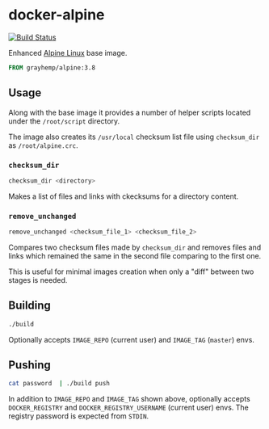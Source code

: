 # docker-alpine

[![Build Status](https://travis-ci.org/grayhemp/docker-alpine.svg?branch=master)](https://travis-ci.org/grayhemp/docker-alpine)

Enhanced [Alpine Linux][alpine-linux] base image.

```dockerfile
FROM grayhemp/alpine:3.8
```

## Usage

Along with the base image it provides a number of helper scripts
located under the `/root/script` directory.

The image also creates its `/usr/local` checksum list file using
`checksum_dir` as `/root/alpine.crc`.

### `checksum_dir`

```bash
checksum_dir <directory>
```

Makes a list of files and links with ckecksums for a directory
content.

### `remove_unchanged`

```bash
remove_unchanged <checksum_file_1> <checksum_file_2>
```

Compares two checksum files made by `checksum_dir` and removes files
and links which remained the same in the second file comparing to the
first one.

This is useful for minimal images creation when only a "diff" between
two stages is needed.

## Building

```bash
./build
```

Optionally accepts `IMAGE_REPO` (current user) and `IMAGE_TAG`
(`master`) envs.

## Pushing

```bash
cat password  | ./build push
```

In addition to `IMAGE_REPO` and `IMAGE_TAG` shown above, optionally
accepts `DOCKER_REGISTRY` and `DOCKER_REGISTRY_USERNAME` (current
user) envs. The registry password is expected from `STDIN`.

<!-- Links -->

[alpine-linux]: https://www.alpinelinux.org
